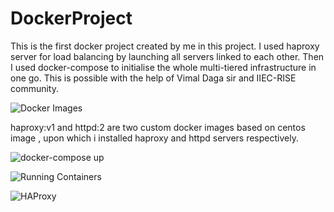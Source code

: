 # DockerProject
This is the first docker project created by me in this project. I used haproxy server for load balancing by launching all servers linked to each other. Then I used docker-compose to initialise the whole multi-tiered infrastructure in one go. This is possible with the help of Vimal Daga sir and IIEC-RISE community.

![Docker Images](https://user-images.githubusercontent.com/62672863/81480560-21c3c480-9248-11ea-8563-df635070b271.png)

haproxy:v1 and httpd:2 are two custom docker images based on centos image , upon which i installed haproxy and httpd servers respectively.

![docker-compose up](https://user-images.githubusercontent.com/62672863/81480600-559eea00-9248-11ea-9432-0716caf38d47.png)

![Running Containers](https://user-images.githubusercontent.com/62672863/81480577-3738ee80-9248-11ea-88ab-bda48fdd6860.png)

![HAProxy](https://user-images.githubusercontent.com/62672863/81480432-6e5ad000-9247-11ea-9c05-2f5800b1c3b5.PNG)
